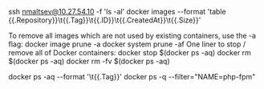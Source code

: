 ssh nmaltsev@10.27.54.10 -f 'ls -al'
docker images --format 'table {{.Repository}}\t{{.Tag}}\t{{.ID}}\t{{.CreatedAt}}\t{{.Size}}'

To remove all images which are not used by existing containers, use the -a flag:
    docker image prune -a
docker system prune -af
One liner to stop / remove all of Docker containers:
    docker stop $(docker ps -aq)
    docker rm $(docker ps -aq)
    docker rm -fv $(docker ps -aq)

docker ps -aq --format '\t{{.Tag}}'
docker ps -q --filter="NAME=php-fpm"
